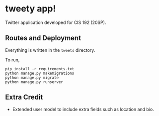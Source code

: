 # tweety app!
Twitter application developed for CIS 192 (20SP).

## Routes and Deployment
Everything is written in the `tweets` directory.

To run,
```
pip install -r requirements.txt
python manage.py makemigrations
python manage.py migrate
python manage.py runserver
```

## Extra Credit
- Extended user model to include extra fields such as location and bio.

